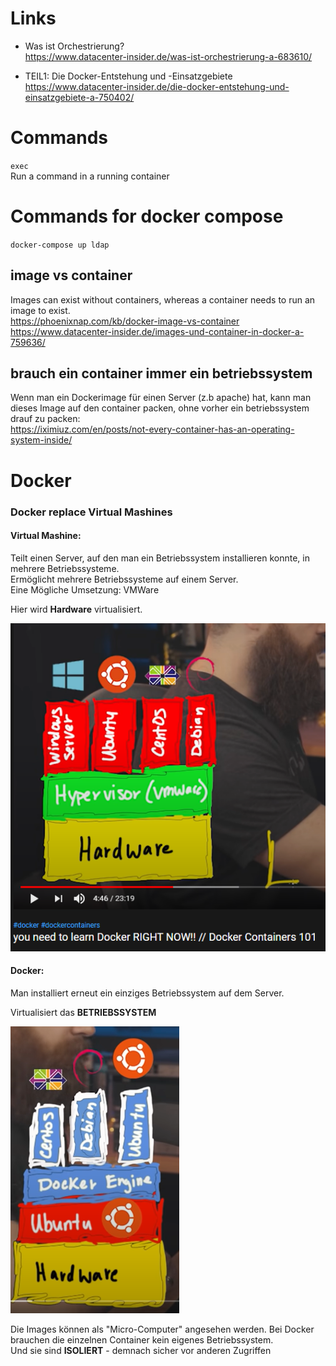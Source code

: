 # Links

- Was ist Orchestrierung?    
https://www.datacenter-insider.de/was-ist-orchestrierung-a-683610/


- TEIL1: Die Docker-Entstehung und -Einsatzgebiete    
https://www.datacenter-insider.de/die-docker-entstehung-und-einsatzgebiete-a-750402/

# Commands 
`exec`   
Run a command in a running container

# Commands for docker compose
`docker-compose up ldap`

## image vs container
Images can exist without containers, whereas a container needs to run an image to exist.     
https://phoenixnap.com/kb/docker-image-vs-container    
https://www.datacenter-insider.de/images-und-container-in-docker-a-759636/    


## brauch ein container immer ein betriebssystem
Wenn man ein Dockerimage für einen Server (z.b apache) hat,  kann man dieses Image auf den container packen, ohne vorher ein betriebssystem drauf zu packen:    
https://iximiuz.com/en/posts/not-every-container-has-an-operating-system-inside/


# Docker

### Docker replace Virtual Mashines    

#### Virtual Mashine:     
Teilt einen Server, auf den man ein Betriebssystem installieren konnte, in mehrere Betriebssysteme.    
Ermöglicht mehrere Betriebssysteme auf einem Server.    
Eine Mögliche Umsetzung: VMWare    

Hier wird __Hardware__ virtualisiert.

![docker](dockerVSVM.PNG)



#### Docker:    
Man installiert erneut ein einziges Betriebssystem auf dem Server.    

Virtualisiert das __BETRIEBSSYSTEM__

![docker](docker_vsVMware.PNG)

Die Images können als "Micro-Computer" angesehen werden.
Bei Docker brauchen die einzelnen Container kein eigenes Betriebssystem.    
Und sie sind __ISOLIERT__ - demnach sicher vor anderen Zugriffen



